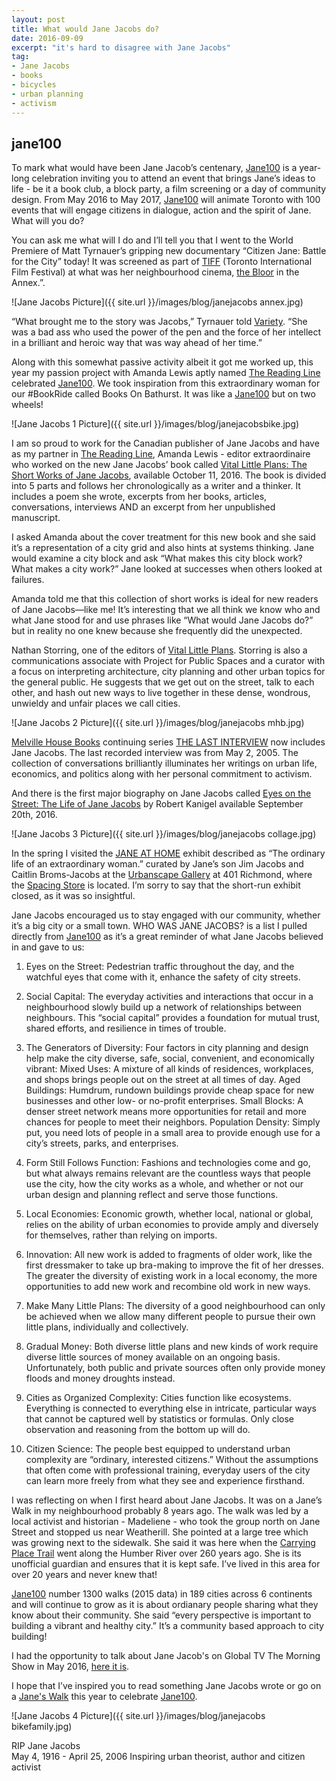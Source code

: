 ```yaml
---
layout: post
title: What would Jane Jacobs do?
date: 2016-09-09  
excerpt: "it's hard to disagree with Jane Jacobs"
tag:
- Jane Jacobs
- books
- bicycles
- urban planning
- activism
---
```


## jane100

To mark what would have been Jane Jacob’s centenary, [Jane100](http://www.jane100.com/) is a year-long celebration inviting you to attend an event that brings Jane’s ideas to life - be it a book club, a block party, a film screening or a day of community design.  From May 2016 to May 2017, [Jane100](http://www.jane100.com/) will animate Toronto with 100 events that will engage citizens in dialogue, action and the spirit of Jane.  What will you do?

You can ask me what will I do and I’ll tell you that I went to the World Premiere of Matt Tyrnauer’s gripping new documentary “Citizen Jane: Battle for the City” today! It was screened as part of [TIFF](http://www.tiff.net/) (Toronto International Film Festival) at what was her neighbourhood cinema, [the Bloor](http://www.hotdocscinema.ca/) in the Annex.”.

![Jane Jacobs Picture]({{ site.url }}/images/blog/janejacobs annex.jpg)

“What brought me to the story was Jacobs,” Tyrnauer told [Variety](http://variety.com/2016/film/markets-festivals/citizen-jane-director-on-jane-jacobs-heroism-and-why-robert-moses-is-like-trump-1201855048/). “She was a bad ass who used the power of the pen and the force of her intellect in a brilliant and heroic way that was way ahead of her time.”

Along with this somewhat passive activity albeit it got me worked up, this year my passion project with Amanda Lewis aptly named [The Reading Line](https://thereadingline.github.io/) celebrated [Jane100](http://www.jane100.com/). We took inspiration from this extraordinary woman for our #BookRide called Books On Bathurst. It was like a [Jane100](http://www.jane100.com/) but on two wheels!

![Jane Jacobs 1 Picture]({{ site.url }}/images/blog/janejacobsbike.jpg)

I am so proud to work for the Canadian publisher of Jane Jacobs and have as my partner in [The Reading Line](https://thereadingline.github.io/), Amanda Lewis - editor extraordinaire  who worked on the new Jane Jacobs’ book called [Vital Little Plans: The Short Works of Jane Jacobs](http://penguinrandomhouse.ca/books/546445/vital-little-plans#9780345812025), available October 11, 2016.  The book is divided into 5 parts and follows her chronologically as a writer and a thinker.  It includes a poem she wrote, excerpts from her books, articles, conversations, interviews AND an excerpt from her unpublished manuscript.

I asked Amanda about the cover treatment for this new book and she said it’s a representation of a city grid and also hints at systems thinking. Jane would examine a city block and ask “What makes this city block work? What makes a city work?” Jane looked at successes when others looked at failures.

Amanda told me that this collection of short works is ideal for new readers of Jane Jacobs—like me! It’s interesting that we all think we know who and what Jane stood for and use phrases like “What would Jane Jacobs do?” but in reality no one knew because she frequently did the unexpected.

Nathan Storring, one of the editors of [Vital Little Plans](https://www.chapters.indigo.ca/en-ca/books/vital-little-plans-the-short/9780345812001-item.html).  Storring is also a communications associate with Project for Public Spaces and a curator with a focus on interpreting architecture, city planning and other urban topics for the general public.  He suggests that we get out on the street, talk to each other, and hash out new ways to live together in these dense, wondrous, unwieldy and unfair places we call cities.

![Jane Jacobs 2 Picture]({{ site.url }}/images/blog/janejacobs mhb.jpg)

[Melville House Books](http://www.mhpbooks.com/) continuing series [THE LAST INTERVIEW](http://www.mhpbooks.com/books/jane-jacobs-the-last-interview/) now includes Jane Jacobs.  The last recorded interview was from May 2, 2005.  The collection of conversations brilliantly illuminates her writings on urban life, economics, and politics along with her personal commitment to activism.

And there is the first major biography on Jane Jacobs called [Eyes on the Street: The Life of Jane Jacobs](https://www.chapters.indigo.ca/en-ca/books/eyes-on-the-street-the/9780307961907-item.html) by Robert Kanigel available September 20th, 2016.

![Jane Jacobs 3 Picture]({{ site.url }}/images/blog/janejacobs collage.jpg)

In the spring I visited the [JANE AT HOME](http://www.urbanspacegallery.ca/exhibits/jane-home) exhibit described as “The ordinary life of an extraordinary woman.” curated by Jane’s son Jim Jacobs and Caitlin Broms-Jacobs at the [Urbanscape Gallery](http://www.urbanspacegallery.ca/) at 401 Richmond, where the [Spacing Store](https://spacingstore.ca/) is located. I’m sorry to say that the short-run exhibit closed, as it was so insightful.

Jane Jacobs encouraged us to stay engaged with our community, whether it’s a big city or a small town. WHO WAS JANE JACOBS? is a list I pulled directly from [Jane100](http://www.jane100.com/) as it’s a great reminder of what Jane Jacobs believed in and gave to us:

1.	Eyes on the Street: Pedestrian traffic throughout the day, and the watchful eyes that come with it, enhance the safety of city streets.

2.	Social Capital: The everyday activities and interactions that occur in a neighbourhood slowly build up a network of relationships between neighbours. This “social capital” provides a foundation for mutual trust, shared efforts, and resilience in times of trouble.

3.	The Generators of Diversity: Four factors in city planning and design help make the city diverse, safe, social, convenient, and economically vibrant:
Mixed Uses: A mixture of all kinds of residences, workplaces, and shops brings people out on the street at all times of day.
Aged Buildings: Humdrum, rundown buildings provide cheap space for new businesses and other low- or no-profit enterprises.
Small Blocks: A denser street network means more opportunities for retail and more chances for people to meet their neighbors.
Population Density: Simply put, you need lots of people in a small area to provide enough use for a city’s streets, parks, and enterprises.

4.	Form Still Follows Function: Fashions and technologies come and go, but what always remains relevant are the countless ways that people use the city, how the city works as a whole, and whether or not our urban design and planning reflect and serve those functions.

5.	Local Economies: Economic growth, whether local, national or global, relies on the ability of urban economies to provide amply and diversely for themselves, rather than relying on imports.

6.	Innovation: All new work is added to fragments of older work, like the first dressmaker to take up bra-making to improve the fit of her dresses. The greater the diversity of existing work in a local economy, the more opportunities to add new work and recombine old work in new ways.

7.	Make Many Little Plans: The diversity of a good neighbourhood can only be achieved when we allow many different people to pursue their own little plans, individually and collectively.

8.	Gradual Money: Both diverse little plans and new kinds of work require diverse little sources of money available on an ongoing basis. Unfortunately, both public and private sources often only provide money floods and money droughts instead.

9.	Cities as Organized Complexity: Cities function like ecosystems. Everything is connected to everything else in intricate, particular ways that cannot be captured well by statistics or formulas. Only close observation and reasoning from the bottom up will do.

10.	Citizen Science: The people best equipped to understand urban complexity are “ordinary, interested citizens.” Without the assumptions that often come with professional training, everyday users of the city can learn more freely from what they see and experience firsthand.

I was reflecting on when I first heard about Jane Jacobs. It was on a Jane’s Walk in my neighbourhood probably 8 years ago.  The walk was led by a local activist and historian - Madeliene  - who took the group north on Jane Street and stopped us near Weatherill. She pointed at a large tree which was growing next to the sidewalk. She said it was here when the [Carrying Place Trail](http://torontoplaques.com/Pages/Toronto_Carrying_Place.html) went along the Humber River over 260 years ago.  She is its unofficial guardian and ensures that it is kept safe.  I’ve lived in this area for over 20 years and never knew that!

[Jane100](http://www.jane100.com/) number 1300 walks (2015 data) in 189 cities across 6 continents and will continue to grow as it is about ordianary people sharing what they know about their community. She said “every perspective is important to building a vibrant and healthy city.” It’s a community based approach to city building!

I had the opportunity to talk about Jane Jacob's on Global TV The Morning Show in May 2016, [here it is](http://globalnews.ca/video/2713606/tms-may-book-picks%20).  

I hope that I’ve inspired you to read something Jane Jacobs wrote or go on a [Jane's Walk](http://www.jane100.com/)  this year to celebrate [Jane100](http://www.jane100.com/).

![Jane Jacobs 4 Picture]({{ site.url }}/images/blog/janejacobs bikefamily.jpg)

RIP  Jane Jacobs  
May 4, 1916 - April 25, 2006
Inspiring urban theorist, author and citizen activist

